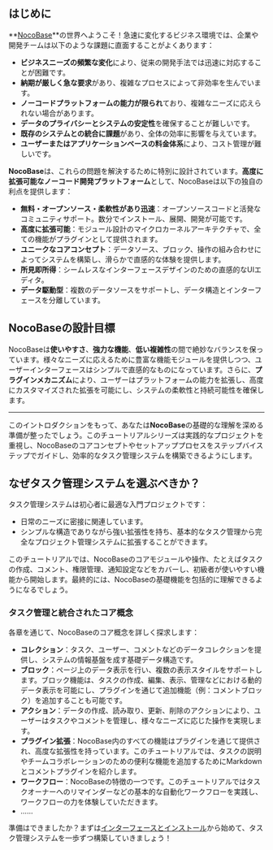 ## はじめに

**[NocoBase](https://www.nocobase.com)**の世界へようこそ！急速に変化するビジネス環境では、企業や開発チームは以下のような課題に直面することがよくあります：

- **ビジネスニーズの頻繁な変化**により、従来の開発手法では迅速に対応することが困難です。
- **納期が厳しく急な要求**があり、複雑なプロセスによって非効率を生んでいます。
- **ノーコードプラットフォームの能力が限られ**ており、複雑なニーズに応えられない場合があります。
- **データのプライバシーとシステムの安定性**を確保することが難しいです。
- **既存のシステムとの統合に課題**があり、全体の効率に影響を与えています。
- **ユーザーまたはアプリケーションベースの料金体系**により、コスト管理が難しいです。

**NocoBase**は、これらの問題を解決するために特別に設計されています。**高度に拡張可能なノーコード開発プラットフォーム**として、NocoBaseは以下の独自の利点を提供します：

- **無料・オープンソース・柔軟性があり迅速**：オープンソースコードと活発なコミュニティサポート。数分でインストール、展開、開発が可能です。
- **高度に拡張可能**：モジュール設計のマイクロカーネルアーキテクチャで、全ての機能がプラグインとして提供されます。
- **ユニークなコアコンセプト**：データソース、ブロック、操作の組み合わせによってシステムを構築し、滑らかで直感的な体験を提供します。
- **所見即所得**：シームレスなインターフェースデザインのための直感的なUIエディタ。
- **データ駆動型**：複数のデータソースをサポートし、データ構造とインターフェースを分離しています。

## NocoBaseの設計目標

NocoBaseは**使いやすさ**、**強力な機能**、**低い複雑性**の間で絶妙なバランスを保っています。様々なニーズに応えるために豊富な機能モジュールを提供しつつ、ユーザーインターフェースはシンプルで直感的なものになっています。さらに、**プラグインメカニズム**により、ユーザーはプラットフォームの能力を拡張し、高度にカスタマイズされた拡張を可能にし、システムの柔軟性と持続可能性を確保します。

---

このイントロダクションをもって、あなたは**NocoBase**の基礎的な理解を深める準備が整ったでしょう。このチュートリアルシリーズは実践的なプロジェクトを重視し、NocoBaseのコアコンセプトやセットアッププロセスをステップバイステップでガイドし、効率的なタスク管理システムを構築できるようにします。

## なぜタスク管理システムを選ぶべきか？

タスク管理システムは初心者に最適な入門プロジェクトです：

- 日常のニーズに密接に関連しています。
- シンプルな構造でありながら強い拡張性を持ち、基本的なタスク管理から完全なプロジェクト管理システムに拡張することができます。

このチュートリアルでは、NocoBaseのコアモジュールや操作、たとえばタスクの作成、コメント、権限管理、通知設定などをカバーし、初級者が使いやすい機能から開始します。最終的には、NocoBaseの基礎機能を包括的に理解できるようになるでしょう。

### タスク管理と統合されたコア概念

各章を通じて、NocoBaseのコア概念を詳しく探求します：

- **コレクション**：タスク、ユーザー、コメントなどのデータコレクションを提供し、システムの情報基盤を成す基礎データ構造です。
- **ブロック**：ページ上のデータ表示を行い、複数の表示スタイルをサポートします。ブロック機能は、タスクの作成、編集、表示、管理などにおける動的データ表示を可能にし、プラグインを通じて追加機能（例：コメントブロック）を追加することも可能です。
- **アクション**：データの作成、読み取り、更新、削除のアクションにより、ユーザーはタスクやコメントを管理し、様々なニーズに応じた操作を実現します。
- **プラグイン拡張**：NocoBase内のすべての機能はプラグインを通じて提供され、高度な拡張性を持っています。このチュートリアルでは、タスクの説明やチームコラボレーションのための便利な機能を追加するためにMarkdownとコメントプラグインを紹介します。
- **ワークフロー**：NocoBaseの特徴の一つです。このチュートリアルではタスクオーナーへのリマインダーなどの基本的な自動化ワークフローを実践し、ワークフローの力を体験していただきます。
- ......

準備はできましたか？まずは[インターフェースとインストール](https://www.nocobase.com/en/blog/task-tutorial-beginners-guide)から始めて、タスク管理システムを一歩ずつ構築していきましょう！
